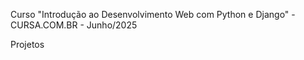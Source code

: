 Curso "Introdução ao Desenvolvimento Web com Python e Django" - CURSA.COM.BR - Junho/2025

Projetos
